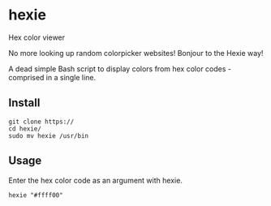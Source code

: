 # hexie
Hex color viewer

No more looking up random colorpicker websites!
Bonjour to the Hexie way!

A dead simple Bash script to display colors from hex color codes - comprised in a single line.

## Install

```
git clone https://
cd hexie/
sudo mv hexie /usr/bin
```
## Usage

Enter the hex color code as an argument with hexie.
 
`hexie "#ffff00"`
